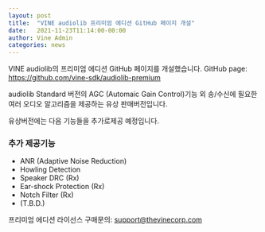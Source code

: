 ```yaml
---
layout: post
title:  "VINE audiolib 프리미엄 에디션 GitHub 페이지 개설"
date:   2021-11-23T11:14:00-00:00
author: Vine Admin
categories: news
---
```


VINE audiolib의 프리미엄 에디션 GitHub 페이지를 개설했습니다.
GitHub page: https://github.com/vine-sdk/audiolib-premium

audiolib Standard 버전의 AGC (Automaic Gain Control)기능 외 송/수신에 필요한 여러 오디오 알고리즘을 제공하는 유상 판매버전입니다.

유상버전에는 다음 기능들을 추가로제공 예정입니다.

### 추가 제공기능
- ANR (Adaptive Noise Reduction)
- Howling Detection
- Speaker DRC (Rx)
- Ear-shock Protection (Rx)
- Notch Filter (Rx)
- (T.B.D.)


프리미엄 에디션 라이선스 구매문의: support@thevinecorp.com